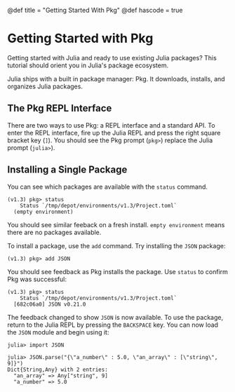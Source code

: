 @def title = "Getting Started With Pkg"
@def hascode = true

# Getting Started with Pkg

Getting started with Julia and ready to use existing Julia packages?
This tutorial should orient you in Julia's package ecosystem.

Julia ships with a built in package manager: Pkg.
It downloads, installs, and organizes Julia packages.

## The Pkg REPL Interface

There are two ways to use Pkg: a REPL interface and a standard API.
To enter the REPL interface,
  fire up the Julia REPL and press the right square bracket key (`]`).
You should see the Pkg prompt (`pkg>`) replace the Julia prompt (`julia>`).

## Installing a Single Package
You can see which packages are available with the `status` command.

```
(v1.3) pkg> status
    Status `/tmp/depot/environments/v1.3/Project.toml`
  (empty environment)
```

You should see similar feeback on a fresh install.
`empty environment` means there are no packages available.
  
To install a package, use the `add` command.
Try installing the `JSON` package:

```
(v1.3) pkg> add JSON
```

You should see feedback as Pkg installs the package.
Use `status` to confirm Pkg was successful:

```
(v1.3) pkg> status
    Status `/tmp/depot/environments/v1.3/Project.toml`
  [682c06a0] JSON v0.21.0
```

The feedback changed to show `JSON` is now available.
To use the package, return to the Julia REPL by pressing the `BACKSPACE` key.
You can now load the `JSON` module and begin using it:
  
```
julia> import JSON

julia> JSON.parse("{\"a_number\" : 5.0, \"an_array\" : [\"string\", 9]}")
Dict{String,Any} with 2 entries:
  "an_array" => Any["string", 9]
  "a_number" => 5.0
```
